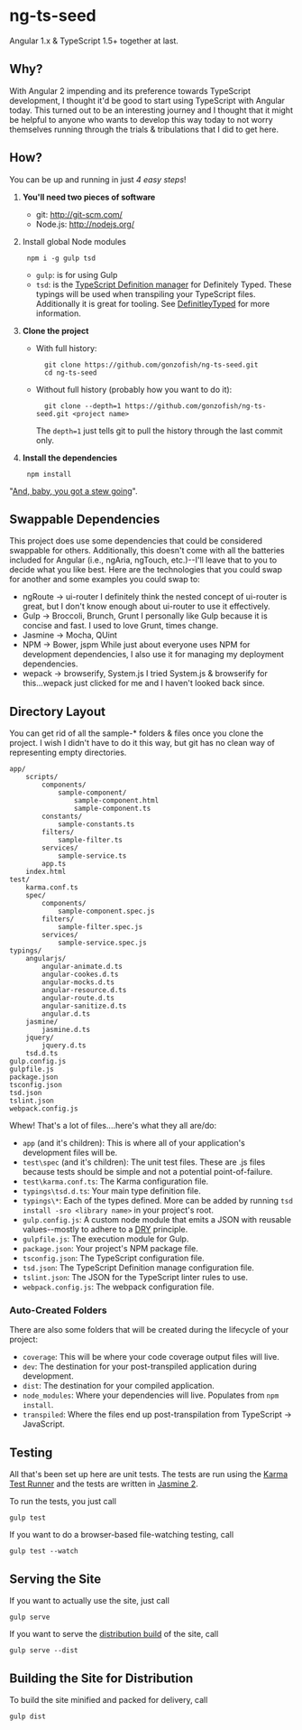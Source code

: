 # ng-ts-seed

Angular 1.x & TypeScript 1.5+ together at last.

## Why?

With Angular 2 impending and its preference towards TypeScript development, I thought it'd be good to start using TypeScript with Angular
today. This turned out to be an interesting journey and I thought that it might be helpful to anyone who wants to develop this way today to
not worry themselves running through the trials & tribulations that I did to get here.

## How?

You can be up and running in just *4 easy steps*!

1. **You'll need two pieces of software**

	- git: http://git-scm.com/
	- Node.js: http://nodejs.org/

2. Install global Node modules

		npm i -g gulp tsd

	- `gulp`: is for using Gulp
	- `tsd`: is the [TypeScript Definition manager](http://definitelytyped.org/tsd/) for Definitely Typed. These typings will be used when transpiling your TypeScript files. Additionally it is great for tooling. See [DefinitleyTyped](http://definitelytyped.org/) for more information.

3. **Clone the project**

	- With full history:

        	git clone https://github.com/gonzofish/ng-ts-seed.git
	        cd ng-ts-seed
	- Without full history (probably how you want to do it):

	        git clone --depth=1 https://github.com/gonzofish/ng-ts-seed.git <project name>

	    The `depth=1` just tells git to pull the history through the last commit only.

4. **Install the dependencies**

		npm install

"[And, baby, you got a stew going](https://www.youtube.com/watch?v=Sr2PlqXw03Y)".

## Swappable Dependencies

This project does use some dependencies that could be considered swappable for others. Additionally, this doesn't come with all the
batteries included for Angular (i.e., ngAria, ngTouch, etc.)--I'll leave that to you to decide what you like best. Here are the
technologies that you could swap for another and some examples you could swap to:

- ngRoute -> ui-router
    I definitely think the nested concept of ui-router is great, but I don't know enough about ui-router to use it effectively.
- Gulp -> Broccoli, Brunch, Grunt
    I personally like Gulp because it is concise and fast. I used to love Grunt, times change.
- Jasmine -> Mocha, QUint
- NPM -> Bower, jspm
    While just about everyone uses NPM for development dependencies, I also use it for managing my deployment dependencies.
- wepack -> browserify, System.js
    I tried System.js & browserify for this...wepack just clicked for me and I haven't looked back since.

## Directory Layout

You can get rid of all the sample-* folders & files once you clone the project. I wish I didn't have to do it this way, but git has no clean way of representing empty directories.

	app/
		scripts/
			components/
				sample-component/
					sample-component.html
					sample-component.ts
			constants/
				sample-constants.ts
			filters/
				sample-filter.ts
			services/
				sample-service.ts
			app.ts
		index.html
	test/
		karma.conf.ts
		spec/
			components/
				sample-component.spec.js
			filters/
				sample-filter.spec.js
			services/
				sample-service.spec.js
    typings/
        angularjs/
            angular-animate.d.ts
            angular-cookes.d.ts
            angular-mocks.d.ts
            angular-resource.d.ts
            angular-route.d.ts
            angular-sanitize.d.ts
            angular.d.ts
        jasmine/
            jasmine.d.ts
        jquery/
            jquery.d.ts
        tsd.d.ts
	gulp.config.js
	gulpfile.js
	package.json
	tsconfig.json
	tsd.json
	tslint.json
	webpack.config.js

Whew! That's a lot of files....here's what they all are/do:

- `app` (and it's children): This is where all of your application's development files will be.
- `test\spec` (and it's children): The unit test files. These are .js files because tests should be simple and not a potential point-of-failure.
- `test\karma.conf.ts`: The Karma configuration file.
- `typings\tsd.d.ts`: Your main type definition file.
- `typings\*`: Each of the types defined. More can be added by running `tsd install -sro <library name>` in your project's root. 
- `gulp.config.js`: A custom node module that emits a JSON with reusable values--mostly to adhere to a [DRY](https://en.wikipedia.org/wiki/Don%27t_repeat_yourself) principle.
- `gulpfile.js`: The execution module for Gulp.
- `package.json`: Your project's NPM package file.
- `tsconfig.json`: The TypeScript configuration file.
- `tsd.json`: The TypeScript Definition manage configuration file.
- `tslint.json`: The JSON for the TypeScript linter rules to use.
- `webpack.config.js`:  The webpack configuration file.

### Auto-Created Folders

There are also some folders that will be created during the lifecycle of your project:

- `coverage`: This will be where your code coverage output files will live.
- `dev`: The destination for your post-transpiled application during development. 
- `dist`: The destination for your compiled application.
- `node_modules`: Where your dependencies will live. Populates from `npm install`.
- `transpiled`: Where the files end up post-transpilation from TypeScript -> JavaScript.

## Testing

All that's been set up here are unit tests. The tests are run using the [Karma Test Runner](http://karma-runner.github.io/0.13/index.html) and the tests are written in [Jasmine 2](http://jasmine.github.io/2.3/introduction.html).

To run the tests, you just call

	gulp test

If you want to do a browser-based file-watching testing, call

	gulp test --watch

## Serving the Site

If you want to actually use the site, just call

	gulp serve

If you want to serve the [distribution build](#building-the-site-for-distribution) of the site, call

	gulp serve --dist

## Building the Site for Distribution

To build the site minified and packed for delivery, call

	gulp dist